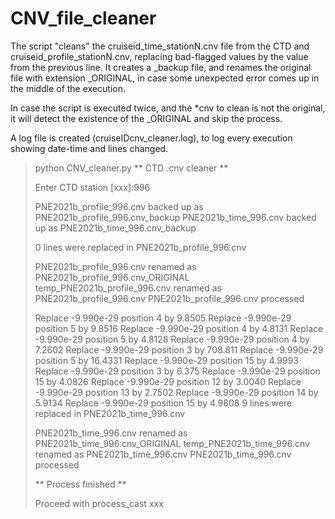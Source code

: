 # CNV_file_cleaner

The script "cleans" the cruiseid_time_stationN.cnv file from the CTD and cruiseid_profile_stationN.cnv, replacing bad-flagged values by the value from the previous line. It creates a _backup file, and renames the original file with extension _ORIGINAL, in case some unexpected error comes up in the middle of the execution.

In case the script is executed twice, and the *cnv to clean is not the original, it will detect the existence of the _ORIGINAL and skip the process.

A log file is created (cruiseIDcnv_cleaner.log), to log every execution showing date-time and lines changed.

> python CNV_cleaner.py
> ** CTD .cnv cleaner **
> 
> 
> Enter CTD station [xxx]:996
> 
> PNE2021b_profile_996.cnv backed up as PNE2021b_profile_996.cnv_backup
> PNE2021b_time_996.cnv backed up as PNE2021b_time_996.cnv_backup
>  
> 0 lines were replaced in PNE2021b_profile_996.cnv
> 
> PNE2021b_profile_996.cnv renamed as PNE2021b_profile_996.cnv_ORIGINAL
> temp_PNE2021b_profile_996.cnv renamed as PNE2021b_profile_996.cnv
> PNE2021b_profile_996.cnv processed
> 
> 
> Replace -9.990e-29 position 4 by 9.8505
> Replace -9.990e-29 position 5 by 9.8516
> Replace -9.990e-29 position 4 by 4.8131
> Replace -9.990e-29 position 5 by 4.8128
> Replace -9.990e-29 position 4 by 7.2602
> Replace -9.990e-29 position 3 by 708.811
> Replace -9.990e-29 position 5 by 16.4331
> Replace -9.990e-29 position 15 by 4.9993
> Replace -9.990e-29 position 3 by 6.375
> Replace -9.990e-29 position 15 by 4.0826
> Replace -9.990e-29 position 12 by 3.0040
> Replace -9.990e-29 position 13 by 2.7502
> Replace -9.990e-29 position 14 by 5.9134
> Replace -9.990e-29 position 15 by 4.9808
> 9 lines were replaced in PNE2021b_time_996.cnv
> 
> PNE2021b_time_996.cnv renamed as PNE2021b_time_996.cnv_ORIGINAL
> temp_PNE2021b_time_996.cnv renamed as PNE2021b_time_996.cnv
> PNE2021b_time_996.cnv processed
> 
> 
> 
> 
> ** Process finished **
> 
> Proceed with process_cast xxx
